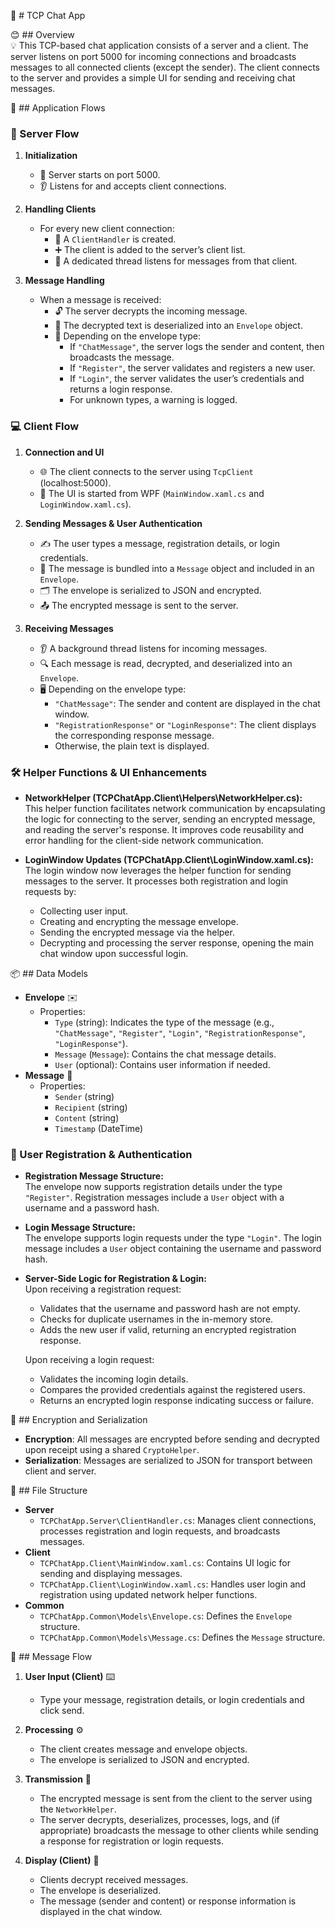 🚀 # TCP Chat App

😊 ## Overview  
💡 This TCP-based chat application consists of a server and a client. The server listens on port 5000 for incoming connections and broadcasts messages to all connected clients (except the sender). The client connects to the server and provides a simple UI for sending and receiving chat messages.

🔄 ## Application Flows

### 🚀 Server Flow

1. **Initialization**

   - 🔌 Server starts on port 5000.
   - 👂 Listens for and accepts client connections.

2. **Handling Clients**

   - For every new client connection:
     - 📡 A `ClientHandler` is created.
     - ➕ The client is added to the server’s client list.
     - 🧵 A dedicated thread listens for messages from that client.

3. **Message Handling**
   - When a message is received:
     - 🔓 The server decrypts the incoming message.
     - 📨 The decrypted text is deserialized into an `Envelope` object.
     - 📝 Depending on the envelope type:
       - If `"ChatMessage"`, the server logs the sender and content, then broadcasts the message.
       - If `"Register"`, the server validates and registers a new user.
       - If `"Login"`, the server validates the user’s credentials and returns a login response.
       - For unknown types, a warning is logged.

### 💻 Client Flow

1. **Connection and UI**

   - 🌐 The client connects to the server using `TcpClient` (localhost:5000).
   - 🎨 The UI is started from WPF (`MainWindow.xaml.cs` and `LoginWindow.xaml.cs`).

2. **Sending Messages & User Authentication**

   - ✍️ The user types a message, registration details, or login credentials.
   - 💬 The message is bundled into a `Message` object and included in an `Envelope`.
   - 🗂️ The envelope is serialized to JSON and encrypted.
   - 📤 The encrypted message is sent to the server.

3. **Receiving Messages**
   - 👂 A background thread listens for incoming messages.
   - 🔍 Each message is read, decrypted, and deserialized into an `Envelope`.
   - 🖥️ Depending on the envelope type:
     - `"ChatMessage"`: The sender and content are displayed in the chat window.
     - `"RegistrationResponse"` or `"LoginResponse"`: The client displays the corresponding response message.
     - Otherwise, the plain text is displayed.

### 🛠 Helper Functions & UI Enhancements

- **NetworkHelper (TCPChatApp.Client\Helpers\NetworkHelper.cs):**  
  This helper function facilitates network communication by encapsulating the logic for connecting to the server, sending an encrypted message, and reading the server's response. It improves code reusability and error handling for the client-side network communication.

- **LoginWindow Updates (TCPChatApp.Client\LoginWindow.xaml.cs):**  
  The login window now leverages the helper function for sending messages to the server. It processes both registration and login requests by:
  - Collecting user input.
  - Creating and encrypting the message envelope.
  - Sending the encrypted message via the helper.
  - Decrypting and processing the server response, opening the main chat window upon successful login.

📦 ## Data Models

- **Envelope** ✉️
  - Properties:
    - `Type` (string): Indicates the type of the message (e.g., `"ChatMessage"`, `"Register"`, `"Login"`, `"RegistrationResponse"`, `"LoginResponse"`).
    - `Message` (`Message`): Contains the chat message details.
    - `User` (optional): Contains user information if needed.
- **Message** 💬
  - Properties:
    - `Sender` (string)
    - `Recipient` (string)
    - `Content` (string)
    - `Timestamp` (DateTime)

### 📝 User Registration & Authentication

- **Registration Message Structure:**  
  The envelope now supports registration details under the type `"Register"`. Registration messages include a `User` object with a username and a password hash.
- **Login Message Structure:**  
  The envelope supports login requests under the type `"Login"`. The login message includes a `User` object containing the username and password hash.

- **Server-Side Logic for Registration & Login:**  
  Upon receiving a registration request:

  - Validates that the username and password hash are not empty.
  - Checks for duplicate usernames in the in-memory store.
  - Adds the new user if valid, returning an encrypted registration response.

  Upon receiving a login request:

  - Validates the incoming login details.
  - Compares the provided credentials against the registered users.
  - Returns an encrypted login response indicating success or failure.

🔐 ## Encryption and Serialization

- **Encryption**: All messages are encrypted before sending and decrypted upon receipt using a shared `CryptoHelper`.
- **Serialization**: Messages are serialized to JSON for transport between client and server.

📁 ## File Structure

- **Server**
  - `TCPChatApp.Server\ClientHandler.cs`: Manages client connections, processes registration and login requests, and broadcasts messages.
- **Client**
  - `TCPChatApp.Client\MainWindow.xaml.cs`: Contains UI logic for sending and displaying messages.
  - `TCPChatApp.Client\LoginWindow.xaml.cs`: Handles user login and registration using updated network helper functions.
- **Common**
  - `TCPChatApp.Common\Models\Envelope.cs`: Defines the `Envelope` structure.
  - `TCPChatApp.Common\Models\Message.cs`: Defines the `Message` structure.

🔄 ## Message Flow

1. **User Input (Client)** ⌨️

   - Type your message, registration details, or login credentials and click send.

2. **Processing** ⚙️

   - The client creates message and envelope objects.
   - The envelope is serialized to JSON and encrypted.

3. **Transmission** 🚀

   - The encrypted message is sent from the client to the server using the `NetworkHelper`.
   - The server decrypts, deserializes, processes, logs, and (if appropriate) broadcasts the message to other clients while sending a response for registration or login requests.

4. **Display (Client)** 👀
   - Clients decrypt received messages.
   - The envelope is deserialized.
   - The message (sender and content) or response information is displayed in the chat window.
